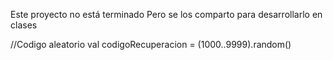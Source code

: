 Este proyecto no está terminado
Pero se los comparto para desarrollarlo en clases

   //Codigo aleatorio
        val codigoRecuperacion = (1000..9999).random()
